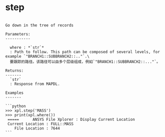 # step

````{method} ansXpl.step(where)

Go down in the tree of records

Parameters:
-----------

  where : *`str`*
  : Path to follow. This path can be composed of several levels, for example `"BRANCH1::SUBBRANCH2::.."`.\
  要跟踪的路径。该路径可以由多个层级组成，例如`"BRANCH1::SUBBRANCH2::..."`。

Returns:
-------
  `str`
  : Response from MAPDL.

Examples
-------

```python
>>> xpl.step('MASS')
>>> print(xpl.where())
 =====      ANSYS File Xplorer : Display Current Location
 Current Location : FULL::MASS
    File Location : 7644
```



````